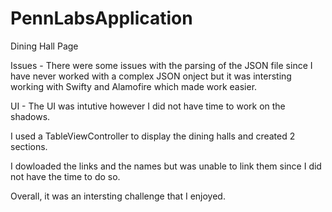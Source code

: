 # PennLabsApplication
Dining Hall Page

Issues - There were some issues with the parsing of the JSON file since I have never worked with a complex JSON onject but it was intersting working with Swifty and Alamofire which made work easier.

UI - The UI was intutive however I did not have time to work on the shadows. 

I used a TableViewController to display the dining halls and created 2 sections. 

I dowloaded the links and the names but was unable to link them since I did not have the time to do so.

Overall, it was an intersting challenge that I enjoyed. 
